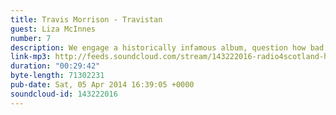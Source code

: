 ```yaml
---
title: Travis Morrison - Travistan
guest: Liza McInnes
number: 7
description: We engage a historically infamous album, question how bad it really is and consider whether it really is the worst album ever reviewed.
link-mp3: http://feeds.soundcloud.com/stream/143222016-radio4scotland-hmm-interesting-choice-ep-7.mp3
duration: "00:29:42"
byte-length: 71302231
pub-date: Sat, 05 Apr 2014 16:39:05 +0000
soundcloud-id: 143222016
---
```

